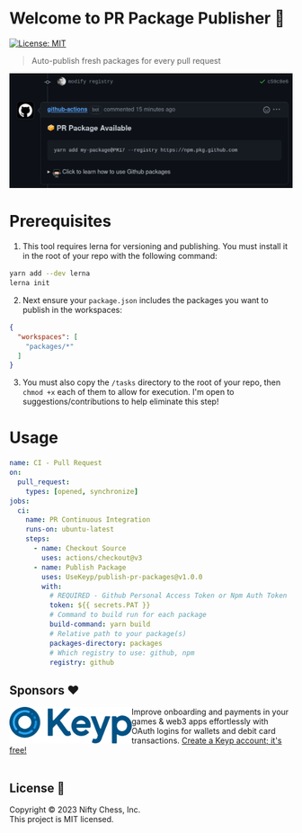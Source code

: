 <h1 align="left">Welcome to PR Package Publisher 👋</h1>
<p align="left">
  <a href="#" target="_blank">
    <img alt="License: MIT" src="https://img.shields.io/badge/License-MIT-blue.svg" />
  </a>
</p>

> Auto-publish fresh packages for every pull request

<p align="left">
<img width="600px" src="package-published-comment.png"/>
</p>

# Prerequisites

1. This tool requires lerna for versioning and publishing. You must install it in the root of your repo with the following command:

```bash
yarn add --dev lerna
lerna init
```

2. Next ensure your `package.json` includes the packages you want to publish in the workspaces: 

```json
{
  "workspaces": [
    "packages/*"
  ]
}
```

3. You must also copy the `/tasks` directory to the root of your repo, then `chmod +x` each of them to allow for execution. I'm open to suggestions/contributions to help eliminate this step!


# Usage


```yml
name: CI - Pull Request
on:
  pull_request:
    types: [opened, synchronize]
jobs:
  ci:
    name: PR Continuous Integration
    runs-on: ubuntu-latest
    steps:
      - name: Checkout Source
        uses: actions/checkout@v3
      - name: Publish Package
        uses: UseKeyp/publish-pr-packages@v1.0.0
        with:
          # REQUIRED - Github Personal Access Token or Npm Auth Token 
          token: ${{ secrets.PAT }}
          # Command to build run for each package
          build-command: yarn build
          # Relative path to your package(s)
          packages-directory: packages
          # Which registry to use: github, npm
          registry: github 
```

## Sponsors ❤️

[<img height="65" align="left" src="https://github.com/UseKeyp/.github/blob/main/Keyp-Logo-Color.png?raw=true" alt="keyp-logo">][sponsor-keyp] Improve onboarding and payments in your games & web3 apps effortlessly with OAuth logins for wallets and debit card transactions. [Create a Keyp account; it's free!][sponsor-keyp]<br><br>

## License 📝

Copyright © 2023 Nifty Chess, Inc.<br />
This project is MIT licensed.

[sponsor-keyp]: https://UseKeyp.com